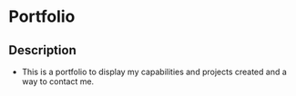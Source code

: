 # Portfolio

## Description
- This is a portfolio to display my capabilities and projects created and a way to contact me.